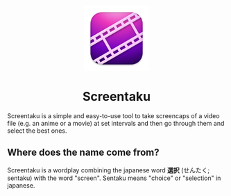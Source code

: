 <div align="center">

<img src="./src/assets/applogo.png" height="150" alt="Screentaku Logo" >

# Screentaku

</div>

Screentaku is a simple and easy-to-use tool to take screencaps of a video file (e.g. an anime or a movie) at set intervals and then go through them and select the best ones.

## Where does the name come from?

Screentaku is a wordplay combining the japanese word **選択** (せんたく; sentaku) with the word "screen". Sentaku means "choice" or "selection" in japanese.
